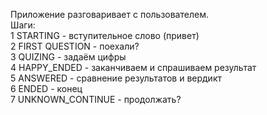 Приложение разговаривает с пользователем.\
Шаги:\
1 STARTING - вступительное слово (привет)\
2 FIRST QUESTION - поехали?\
3 QUIZING - задаём цифры\
4 HAPPY_ENDED - заканчиваем и спрашиваем результат\
5 ANSWERED - сравнение результатов и вердикт\
6 ENDED - конец\
7 UNKNOWN_CONTINUE - продолжать?